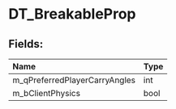 # DT_BreakableProp

## Fields:

| Name | Type |
| :--- | :--- |
| m_qPreferredPlayerCarryAngles | int |
| m_bClientPhysics | bool |
